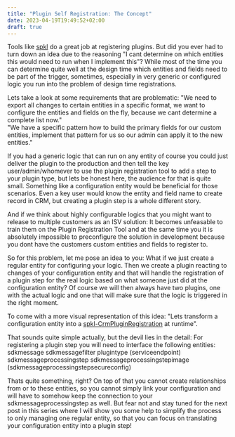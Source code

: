 ```yaml
---
title: "Plugin Self Registration: The Concept"
date: 2023-04-19T19:49:52+02:00
draft: true
---
```


Tools like [spkl](https://github.com/scottdurow/SparkleXrm) do a great job at registering plugins. 
But did you ever had to turn down an idea due to the reasoning "I cant determine on which entities this would need to run when I implement this"?
While most of the time you can determine quite well at the design time which entities and fields need to be part of the trigger, sometimes, especially in very generic or configured logic you run into the problem of design time registrations. 

Lets take a look at some requirements that are problematic:
"We need to export all changes to certain entities in a specific format, we want to configure the entities and fields on the fly, because we cant determine a complete list now."  
"We have a specific pattern how to build the primary fields for our custom entities, implement that pattern for us so our admin can apply it to the new entities." 

If you had a generic logic that can run on any entity of course you could just deliver the plugin to the production and then tell the key user/admin/whomever to use the plugin registration tool to add a step to your plugin type, but lets be honest here, the audience for that is quite small. Something like a configuration entity would be beneficial for those scenarios. Even a key user would know the entity and field name to create record in CRM, but creating a plugin step is a whole different story.

And if we think about highly configurable logics that you might want to release to multiple customers as an ISV solution: It becomes unfeasable to train them on the Plugin Registration Tool and at the same time you it is absolutely impossible to preconfigure the solution in development because you dont have the customers custom entities and fields to register to.

So for this problem, let me pose an idea to you: What if we just create a regular entity for configuring your logic. Then we create a plugin reacting to changes of your configuration entity and that will handle the registration of a plugin step for the real logic based on what someone just did at the configuration entity?
Of course we will then always have two plugins, one with the actual logic and one that will make sure that the logic is triggered in the right moment.

To come with a more visual representation of this idea: "Lets transform a configuration entity into a [spkl-CrmPluginRegistration](https://github.com/scottdurow/SparkleXrm/wiki/spkl#how) at runtime".

That sounds quite simple actually, but the devil lies in the detail: For registering a plugin step you will need to interface the following entities:
sdkmessage
sdkmessagefilter
plugintype
(serviceendpoint)
sdkmessageprocessingstep
sdkmessageprocessingstepimage
(sdkmessageprocessingstepsecureconfig)

Thats quite something, right? On top of that you cannot create relationships from or to these entities, so you cannot simply link your configuration and will have to somehow keep the connection to your sdkmessageprocessingstep as well.
But fear not and stay tuned for the next post in this series where I will show you some help to simplify the process to only managing one regular entity, so that you can focus on translating your configuration entity into a plugin step!